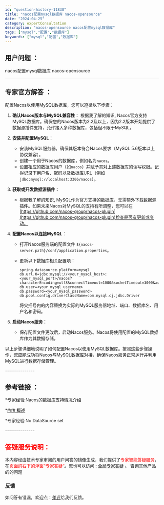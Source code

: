 ```yaml
---
id: "question-history-11838"
title: "nacos配置mysql数据库 nacos-opensource"
date: "2024-04-25"
category: expertConsultation
description: "nacos-opensource nacos配置mysql数据库"
tags: ["mysql","配置","数据库"]
keywords: ["mysql","配置","数据库"]
---
```


## 用户问题 ： 
 nacos配置mysql数据库
 nacos-opensource 

---------------
## 专家官方解答 ：

配置Nacos以使用MySQL数据库，您可以遵循以下步骤：

1. **确认Nacos版本与MySQL兼容性**：
   根据我了解的知识, Nacos官方支持MySQL数据库。确保您的Nacos版本为2.2及以上，因为2.2版本开始提供了数据源插件支持，允许接入多种数据库，包括但不限于MySQL。

2. **安装并配置MySQL**：
   - 安装MySQL服务器，确保其版本符合Nacos要求（MySQL 5.6版本以上协议兼容）。
   - 创建一个用于Nacos的数据库，例如名为`nacos`。
   - 设置相应的数据库用户（如`nacos`）并赋予其对上述数据库的读写权限。记得记录下用户名、密码以及数据库URL（例如`jdbc:mysql://localhost:3306/nacos`）。

3. **获取或开发数据源插件**：
   - 根据我了解的知识, MySQL作为官方支持的数据库，无需额外下载数据源插件。如果未来Nacos对MySQL的支持有所调整，您可以在[https://github.com/nacos-group/nacos-plugin](https://github.com/nacos-group/nacos-plugin)检查是否有更新或变动。

4. **配置Nacos以连接MySQL**：
   - 打开Nacos服务端的配置文件 `${nacos-server.path}/conf/application.properties`。
   - 更新以下数据库相关配置项：

     ```
     spring.datasource.platform=mysql
     db.url.0=jdbc:mysql://<your_mysql_host>:<your_mysql_port>/nacos?characterEncoding=utf8&connectTimeout=1000&socketTimeout=3000&autoReconnect=true
     db.user=<your_mysql_username>
     db.password=<your_mysql_password>
     db.pool.config.driverClassName=com.mysql.cj.jdbc.Driver
     ```

     将尖括号内的内容替换为实际的MySQL服务器地址、端口、数据库名、用户名和密码。

5. **启动Nacos服务**：
   - 保存配置文件更改后，启动Nacos服务。Nacos将使用配置的MySQL数据库作为其数据存储。

以上步骤详细地说明了如何配置Nacos以使用MySQL数据库。按照这些步骤操作，您应能成功将Nacos与MySQL数据库对接，确保Nacos服务正常运行并利用MySQL进行数据存储管理。


<font color="#949494">---------------</font> 


## 参考链接 ：

*专家经验:Nacos的数据库支持情况介绍 
 
 *[### 概述](https://github/tree/main/docs/zh_CN/quickstart-development.md)
 
 *专家经验:No DataSource set 


 <font color="#949494">---------------</font> 
 


## <font color="#FF0000">答疑服务说明：</font> 

本内容经由技术专家审阅的用户问答的镜像生成，我们提供了<font color="#FF0000">专家智能答疑服务</font>，在<font color="#FF0000">页面的右下的浮窗”专家答疑“</font>。您也可以访问 : [全局专家答疑](https://opensource.alibaba.com/chatBot) 。 咨询其他产品的的问题

### 反馈
如问答有错漏，欢迎点：[差评](https://ai.nacos.io/user/feedbackByEnhancerGradePOJOID?enhancerGradePOJOId=11842)给我们反馈。

